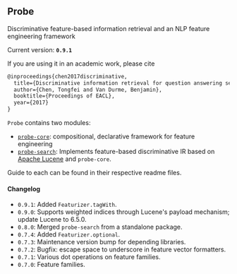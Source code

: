 ## Probe
Discriminative feature-based information retrieval and an NLP feature engineering framework

Current version: **`0.9.1`**

If you are using it in an academic work, please cite
```tex
@inproceedings{chen2017discriminative,
  title={Discriminative information retrieval for question answering sentence selection},
  author={Chen, Tongfei and Van Durme, Benjamin},
  booktitle={Proceedings of EACL},
  year={2017}
}
```

`Probe` contains two modules:
 - [`probe-core`](https://github.com/ctongfei/probe/tree/master/core): compositional, declarative framework for feature engineering
 - [`probe-search`](https://github.com/ctongfei/probe/tree/master/search): Implements feature-based discriminative IR based on [Apache Lucene](http://lucene.apache.org/) and `probe-core`.
 
 Guide to each can be found in their respective readme files.
 
 #### Changelog
 - `0.9.1`: Added `Featurizer.tagWith`.
 - `0.9.0`: Supports weighted indices through Lucene's payload mechanism; update Lucene to 6.5.0.
 - `0.8.0`: Merged `probe-search` from a standalone package.
 - `0.7.4`: Added `Featurizer.optional`.
 - `0.7.3`: Maintenance version bump for depending libraries.
 - `0.7.2`: Bugfix: escape space to underscore in feature vector formatters.
 - `0.7.1`: Various dot operations on feature families.
 - `0.7.0`: Feature families.
 